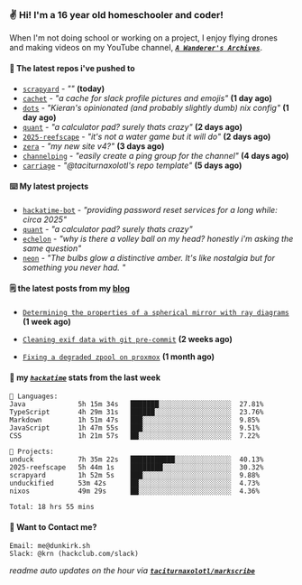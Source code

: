 ### ✌️ Hi! I'm a 16 year old homeschooler and coder!

When I'm not doing school or working on a project, I enjoy flying drones and making videos on my YouTube channel, [**_`A Wanderer's Archives`_**](https://youtube.com/@wanderer.archives).

#### 👷 The latest repos i've pushed to

- [`scrapyard`](https://github.com/hackclub/scrapyard) - _""_ **(today)**
- [`cachet`](https://github.com/taciturnaxolotl/cachet) - _"a cache for slack profile pictures and emojis"_ **(1 day ago)**
- [`dots`](https://github.com/taciturnaxolotl/dots) - _"Kieran's opinionated (and probably slightly dumb) nix config"_ **(1 day ago)**
- [`quant`](https://github.com/taciturnaxolotl/quant) - _"a calculator pad? surely thats crazy"_ **(2 days ago)**
- [`2025-reefscape`](https://github.com/df1317/2025-reefscape) - _"it's not a water game but it will do"_ **(2 days ago)**
- [`zera`](https://github.com/taciturnaxolotl/zera) - _"my new site v4?"_ **(3 days ago)**
- [`channelping`](https://github.com/taciturnaxolotl/channelping) - _"easily create a ping group for the channel"_ **(4 days ago)**
- [`carriage`](https://github.com/taciturnaxolotl/carriage) - _"@taciturnaxolotl's repo template"_ **(5 days ago)**

#### ⌨️ My latest projects

- [`hackatime-bot`](https://github.com/taciturnaxolotl/hackatime-bot) - _"providing password reset services for a long while: circa 2025"_
- [`quant`](https://github.com/taciturnaxolotl/quant) - _"a calculator pad? surely thats crazy"_
- [`echelon`](https://github.com/taciturnaxolotl/echelon) - _"why is there a volley ball on my head? honestly i'm asking the same question"_
- [`neon`](https://github.com/taciturnaxolotl/neon) - _"The bulbs glow a distinctive amber. It's like nostalgia but for something you never had. "_

#### 🗒️ the latest posts from my [blog](https://dunkirk.sh)

- [`Determining the properties of a spherical mirror with ray diagrams`](https://dunkirk.sh/blog/spherical-ray-diagrams/) **(1 week ago)**

- [`Cleaning exif data with git pre-commit`](https://dunkirk.sh/blog/remove-exif-git-hook/) **(2 weeks ago)**

- [`Fixing a degraded zpool on proxmox`](https://dunkirk.sh/blog/degraded-zpool-proxmox/) **(1 month ago)**



#### 📡 my [_`hackatime`_](https://waka.hackclub.com) stats from the last week

```text
💾 Languages:
Java             5h 15m 34s   ███████░░░░░░░░░░░░░░░░░░  27.81%
TypeScript       4h 29m 31s   ██████░░░░░░░░░░░░░░░░░░░  23.76%
Markdown         1h 51m 47s   ███░░░░░░░░░░░░░░░░░░░░░░  9.85%
JavaScript       1h 47m 55s   ███░░░░░░░░░░░░░░░░░░░░░░  9.51%
CSS              1h 21m 57s   ██░░░░░░░░░░░░░░░░░░░░░░░  7.22%

💼 Projects:
unduck           7h 35m 22s   ███████████░░░░░░░░░░░░░░  40.13%
2025-reefscape   5h 44m 1s    ████████░░░░░░░░░░░░░░░░░  30.32%
scrapyard        1h 52m 5s    ███░░░░░░░░░░░░░░░░░░░░░░  9.88%
unduckified      53m 42s      ██░░░░░░░░░░░░░░░░░░░░░░░  4.73%
nixos            49m 29s      ██░░░░░░░░░░░░░░░░░░░░░░░  4.36%

Total: 18 hrs 55 mins
```

#### 📮 Want to Contact me?

```text
Email: me@dunkirk.sh
Slack: @krn (hackclub.com/slack)
```

_readme auto updates on the hour via [**`taciturnaxolotl/markscribe`**](https://github.com/taciturnaxolotl/markscribe)_
